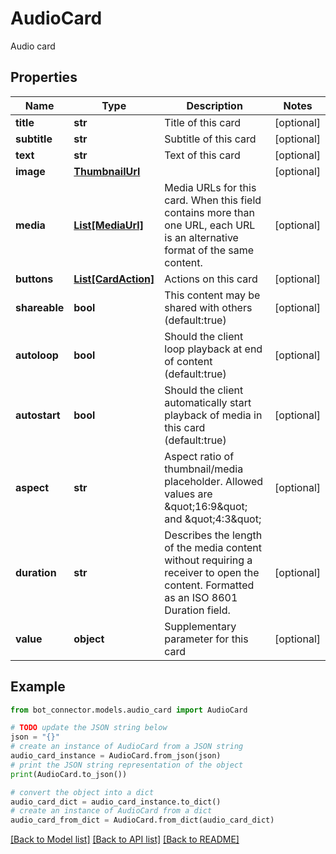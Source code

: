 # AudioCard

Audio card

## Properties

Name | Type | Description | Notes
------------ | ------------- | ------------- | -------------
**title** | **str** | Title of this card | [optional] 
**subtitle** | **str** | Subtitle of this card | [optional] 
**text** | **str** | Text of this card | [optional] 
**image** | [**ThumbnailUrl**](ThumbnailUrl.md) |  | [optional] 
**media** | [**List[MediaUrl]**](MediaUrl.md) | Media URLs for this card. When this field contains more than one URL, each URL is an alternative format of the same content. | [optional] 
**buttons** | [**List[CardAction]**](CardAction.md) | Actions on this card | [optional] 
**shareable** | **bool** | This content may be shared with others (default:true) | [optional] 
**autoloop** | **bool** | Should the client loop playback at end of content (default:true) | [optional] 
**autostart** | **bool** | Should the client automatically start playback of media in this card (default:true) | [optional] 
**aspect** | **str** | Aspect ratio of thumbnail/media placeholder. Allowed values are \&quot;16:9\&quot; and \&quot;4:3\&quot; | [optional] 
**duration** | **str** | Describes the length of the media content without requiring a receiver to open the content. Formatted as an ISO 8601 Duration field. | [optional] 
**value** | **object** | Supplementary parameter for this card | [optional] 

## Example

```python
from bot_connector.models.audio_card import AudioCard

# TODO update the JSON string below
json = "{}"
# create an instance of AudioCard from a JSON string
audio_card_instance = AudioCard.from_json(json)
# print the JSON string representation of the object
print(AudioCard.to_json())

# convert the object into a dict
audio_card_dict = audio_card_instance.to_dict()
# create an instance of AudioCard from a dict
audio_card_from_dict = AudioCard.from_dict(audio_card_dict)
```
[[Back to Model list]](../README.md#documentation-for-models) [[Back to API list]](../README.md#documentation-for-api-endpoints) [[Back to README]](../README.md)


